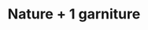 ---
title: "Nature + 1 garniture"
description: ""
price_s: "10½"
price_m: "15"
price_l: "18"
price_xl: "23"
weight: "2"
---